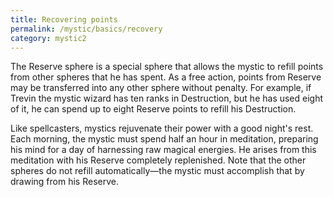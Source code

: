 ```yaml
---
title: Recovering points
permalink: /mystic/basics/recovery
category: mystic2
---
```

The Reserve sphere is a special sphere that allows the mystic to refill
points from other spheres that he has spent. As a free action, points
from Reserve may be transferred into any other sphere without penalty.
For example, if Trevin the mystic wizard has ten ranks in Destruction,
but he has used eight of it, he can spend up to eight Reserve points to
refill his Destruction.

Like spellcasters, mystics rejuvenate their power with a good night's
rest. Each morning, the mystic must spend half an hour in meditation,
preparing his mind for a day of harnessing raw magical energies. He
arises from this meditation with his Reserve completely replenished.
Note that the other spheres do not refill automatically—the mystic must
accomplish that by drawing from his Reserve.
